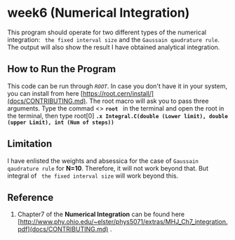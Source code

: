 # week6 (Numerical Integration)
This program should operate for two different types of the numerical integration: ``` the fixed interval size```  and the ```Gaussain qaudrature rule```. The output will also show the result I have obtained analytical integration.  

## How to Run the Program
This code can be run through *`ROOT`*. In case you don't have it in your system, you can install from here [https://root.cern/install/](docs/CONTRIBUTING.md). The root macro will ask you to pass three arguments. 
Type the commad <> **`root `** in the terminal and open the root in the terminal, then type root[0] **`.x Integral.C(double (Lower limit), double (upper Limit), int (Num of steps))`**
## Limitation
I have enlisted  the weights and absessica for the case of ```Gaussain qaudrature rule``` for **N=10**. Therefore, it will not work beyond that. But integral of ``` the fixed interval size``` will work beyond this. 
## Reference 
1. Chapter7 of the **Numerical Integration** can be found here [http://www.phy.ohio.edu/~elster/phys5071/extras/MHJ_Ch7_integration.pdf](docs/CONTRIBUTING.md) . 
